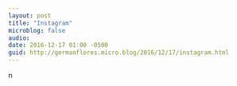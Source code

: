 ```yaml
---
layout: post
title: "Instagram"
microblog: false
audio: 
date: 2016-12-17 01:00 -0500
guid: http://germanflores.micro.blog/2016/12/17/instagram.html
---
```

<p><amp-instagramn    data-shortcode="BN94uRthTUM"n    width="600"n    height="600"n    layout="responsive">n</amp-instagram></p>
